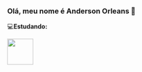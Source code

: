 ### Olá, meu nome é Anderson Orleans 👋

💻**Estudando:**

<img width="60" height="60" src="https://cdn.jsdelivr.net/gh/devicons/devicon/icons/python/python-original-wordmark.svg" />
          
